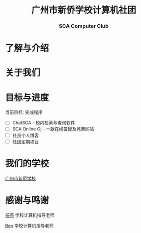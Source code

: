<div align="Center">

# 广州市新侨学校计算机社团
### SCA Computer Club

</div>

# 了解与介绍


# 关于我们
<div align="Left">



</div>



# 目标与进度

当前目标: 完成程序

- [ ] ChatSCA - 校内检索与查询软件
- [ ] SCA Online Oj - 一款在线答疑及竞赛网站
- [ ] 社员个人博客
- [ ] 社团定期项目

# 我们的学校
[广州市新侨学校](http://www.singchin.cn/)

# 感谢与鸣谢
[任亮](https://github.com/rl0009)
学校计算机指导老师

[Ben](https://github.com/rl0009)
学校计算机指导老师
